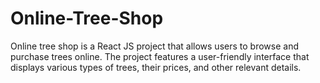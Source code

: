 # Online-Tree-Shop
Online tree shop is a React JS project that allows users to browse and purchase trees online. The project features a user-friendly interface that displays various types of trees, their prices, and other relevant details.
